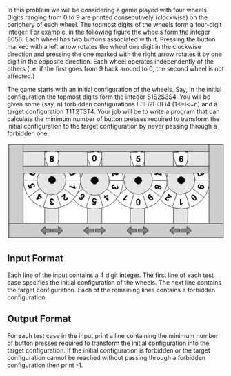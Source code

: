 In this problem we will be considering a game played with four wheels. Digits ranging from 0 to 9 are printed consecutively (clockwise) on the periphery of each wheel. The topmost digits of the wheels form a four-digit integer. For example, in the following figure the wheels form the integer 8056. Each wheel has two buttons associated with it. Pressing the button marked with a left arrow rotates the wheel one digit in the clockwise direction and pressing the one marked with the right arrow rotates it by one digit in the opposite direction. Each wheel operates independently of the others (i.e. if the first goes from 9 back around to 0, the second wheel is not affected.)

The game starts with an initial configuration of the wheels. Say, in the initial configuration the topmost digits form the integer S1S2S3S4. You will be given some (say, n) forbidden configurations Fi1Fi2Fi3Fi4 (1<=i<=n) and a target configuration T1T2T3T4. Your job will be to write a program that can calculate the minimum number of button presses required to transform the initial configuration to the target configuration by never passing through a forbidden one.

![Wheels](wheels.jpg)

<h2>Input Format</h2>

Each line of the input contains a 4 digit integer. The first line of each test case specifies the initial configuration of the wheels. The next line contains the target configuration. Each of the remaining lines contains a forbidden configuration.

<h2>Output Format</h2>

For each test case in the input print a line containing the minimum number of button presses required to transform the initial configuration into the target configuration. If the initial configuration is forbidden or the target configuration cannot be reached without passing through a forbidden configuration then print -1.
